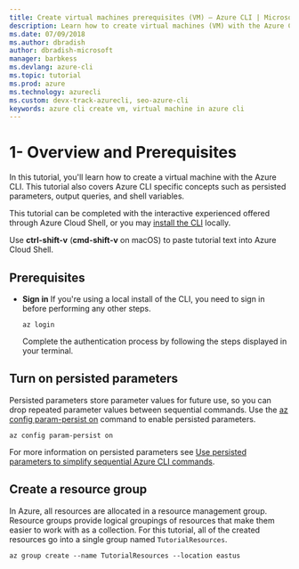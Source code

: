 ```yaml
---
title: Create virtual machines prerequisites (VM) – Azure CLI | Microsoft Docs
description: Learn how to create virtual machines (VM) with the Azure CLI by completing this tutorial through Azure Cloud Shell or by installing the CLI locally.
ms.date: 07/09/2018
ms.author: dbradish
author: dbradish-microsoft
manager: barbkess
ms.devlang: azure-cli
ms.topic: tutorial
ms.prod: azure
ms.technology: azurecli
ms.custom: devx-track-azurecli, seo-azure-cli
keywords: azure cli create vm, virtual machine in azure cli
---
```


# 1- Overview and Prerequisites

In this tutorial, you'll learn how to create a virtual machine with the Azure CLI. This tutorial
also covers Azure CLI specific concepts such as persisted parameters, output queries, and shell variables.

This tutorial can be completed with the interactive experienced offered through Azure Cloud Shell, or you may [install the CLI](install-azure-cli.md)
locally.

Use __ctrl-shift-v__ (__cmd-shift-v__ on macOS) to paste tutorial text into Azure Cloud Shell.

## Prerequisites

- **Sign in** If you're using a local install of the CLI, you need to sign in before performing any other steps.

    ```azurecli-interactive
    az login
    ```

    Complete the authentication process by following the steps displayed in your terminal.

## Turn on persisted parameters

Persisted parameters store parameter values for future use, so you can drop repeated parameter values between sequential commands. Use the [az config param-persist on](/cli/azure/config/param-persist#az_config_param_persist_on) command to enable persisted parameters.

```azurecli
az config param-persist on
 ```

For more information on persisted parameters see [Use persisted parameters to simplify sequential Azure CLI commands](/cli/azure/param-persist-tutorial?tabs=azure-cli).

## Create a resource group

In Azure, all resources are allocated in a resource management group. Resource groups provide logical groupings of resources
that make them easier to work with as a collection. For this tutorial, all of the created resources go into a
single group named `TutorialResources`.

```azurecli
az group create --name TutorialResources --location eastus
 ```

